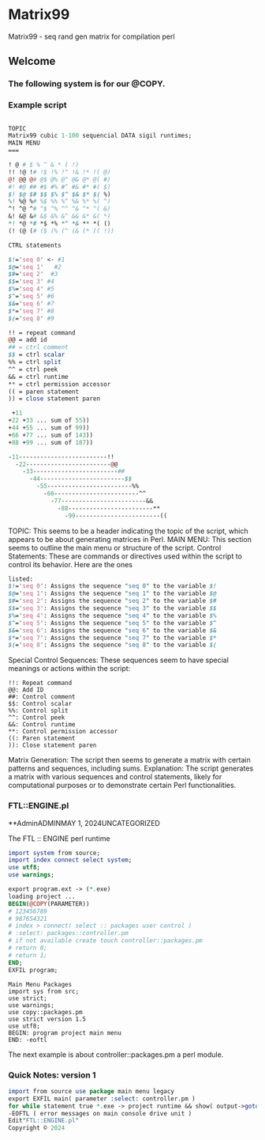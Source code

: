 # Matrix99
Matrix99 - seq rand gen matrix for compilation perl

## Welcome 

### The following system is for our @COPY.
### Example script
```perl

TOPIC
Matrix99 cubic 1-100 sequencial DATA sigil runtimes;
MAIN MENU
===

! @ # $ % ^ & * ( !)
!! !@ !# !$ !% !^ !& !* !( @)
@! @@ @# @$ @% @^ @& @* @( #)
#! #@ ## #$ #% #^ #& #* #( $)
$! $@ $# $$ $% $^ $& $* $( %)
%! %@ %# %$ %% %^ %& %* %( ^)
^! ^@ ^# ^$ ^% ^^ ^& ^* ^( &)
&! &@ &# &$ &% &^ && &* &( *)
*! *@ *# *$ *% *^ *& ** *( ()
(! (@ (# ($ (% (^ (& (* (( !))

CTRL statements

$!='seq 0' <- #1
$@='seq 1'   #2
$#='seq 2'  #3
$$='seq 3' #4
$%='seq 4' #5
$^='seq 5' #6
$&='seq 6' #7  
$*='seq 7' #8 
$(='seq 8' #9

!! = repeat command
@@ = add id
## = ctrl comment
$$ = ctrl scalar 
%% = ctrl split
^^ = ctrl peek
&& = ctrl runtime
** = ctrl permission accessor 
(( = paren statement
)) = close statement paren

 +11
+22 +33 ... sum of 55))
+44 +55 ... sum of 99))
+66 +77 ... sum of 143))
+88 +99 ... sum of 187))

-11-------------------------!!
  -22------------------------@@
    -33------------------------##
      -44------------------------$$
        -55------------------------%%
          -66------------------------^^
            -77------------------------&&
              -88------------------------**
                -99------------------------((


```
TOPIC: This seems to be a header indicating the topic of the script, which appears to be about generating matrices in Perl.
MAIN MENU: This section seems to outline the main menu or structure of the script.
Control Statements: These are commands or directives used within the script to control its behavior. Here are the ones 

```perl
listed:
$!='seq 0': Assigns the sequence "seq 0" to the variable $!
$@='seq 1': Assigns the sequence "seq 1" to the variable $@
$#='seq 2': Assigns the sequence "seq 2" to the variable $#
$$='seq 3': Assigns the sequence "seq 3" to the variable $$
$%='seq 4': Assigns the sequence "seq 4" to the variable $%
$^='seq 5': Assigns the sequence "seq 5" to the variable $^
$&='seq 6': Assigns the sequence "seq 6" to the variable $&
$*='seq 7': Assigns the sequence "seq 7" to the variable $*
$(='seq 8': Assigns the sequence "seq 8" to the variable $(
```
Special Control Sequences: These sequences seem to have special meanings or actions within the script:
```
!!: Repeat command
@@: Add ID
##: Control comment
$$: Control scalar
%%: Control split
^^: Control peek
&&: Control runtime
**: Control permission accessor
((: Paren statement
)): Close statement paren
```

Matrix Generation: The script then seems to generate a matrix with certain patterns and sequences, including sums.
Explanation: The script generates a matrix with various sequences and control statements, likely for computational purposes or to demonstrate certain Perl functionalities.

### FTL::ENGINE.pl
**AdminADMINMAY 1, 2024UNCATEGORIZED

The FTL :: ENGINE perl runtime

```perl
import system from source;
import index connect select system;
use utf8;
use warnings;

export program.ext -> (*.exe)
loading project ...
BEGIN(@COPY(PARAMETER))
# 123456789
# 987654321
# index > connect( select :: packages user control )
# :select: packages::controller.pm
# if not available create touch controller::packages.pm
# return 0;
# return 1;
END;
EXFIL program;
```
```
Main Menu Packages
import sys from src;
use strict;
use warnings;
use copy::packages.pm
use strict version 1.5
use utf8;
BEGIN: program project main menu
END: -eoftl
```

The next example is about controller::packages.pm a perl module.

### Quick Notes: version 1
```perl
import from source use package main menu legacy
export EXFIL main( parameter :select: controller.pm )
for while statement true *.exe -> project runtime && show( output->goto main menu legacy screen ) || use !exit
-EOFTL ( error messages on main console drive unit )
Edit"FTL::ENGINE.pl"
Copyright © 2024
```
